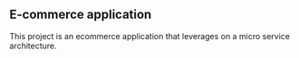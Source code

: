 ## E-commerce application
This project is an ecommerce application that leverages on a micro service architecture.

